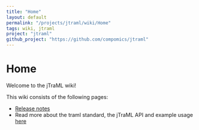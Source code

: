 ```yaml
---
title: "Home"
layout: default
permalink: "/projects/jtraml/wiki/Home"
tags: wiki, jtraml
project: "jtraml"
github_project: "https://github.com/compomics/jtraml"
---
```


# Home
Welcome to the jTraML wiki!

This wiki consists of the following pages:

  * [Release notes](/projects/jtraml/wiki/ReleaseNotes)
  * Read more about the traml standard, the jTraML API and example usage [here](/projects/jtraml/wiki/UsageAndExamples)
